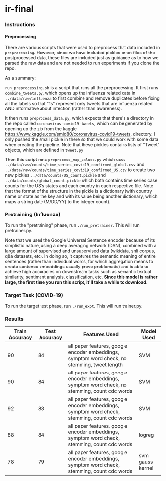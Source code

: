# ir-final

### Instructions

#### Preprocessing

There are various scripts that were used to preprocess that data included in `preprocessing`. However, since we have included pickles or txt files of the postprocessed data, these files are included just as guidance as to how we parsed the raw data and are not needed to run experiments if you clone the repo.

As a summary:

`run_preprocessing.sh` is a script that runs all the preprocessing. It first runs `combine_tweets.py`, which opens up the influenza related data in `../data/raw/influenza` to first combine and remove duplicates before fixing all the labels so that "1s" represent only tweets that are influenza related AND informative about infection (rather than awareness).

It then runs `preprocess_data.py`, which expects that there's a directory in the repo called `coronavirus-covid19-tweets`, which can be generated by opening up the zip from the kaggle https://www.kaggle.com/smid80/coronavirus-covid19-tweets. directory. I only pushed the small pickle in there so that we could work with some data when creating the pipeline. Note that these pickles contains lists of "Tweet" objects, which are defined in `tweet.py`

Then this script runs `preprocess_map_values.py` which uses `../data/raw/counts/time_series_covid19_confirmed_global.csv` and `../data/raw/counts/time_series_covid19_confirmed_US.csv` to create two new pickles `../data/counts/US_count.pickle` and `../data/counts/global_count.pickle` which both contains time series case counts for the US's states and each country in each respective file. Note that the format of the structure in the pickle is a dictionary (with country name or state as the key and with its value being another dictionary, which maps a string date (M/DD/YY) to the integer count).

### Pretraining (Influenza)

To run the "pretraining" phase, run `./run_pretrainer`. This will run pretrainer.py.

Note that we used the Google Universal Sentence encoder because of its simplistic nature, using a deep averaging network (DAN), combined with a large amount of supervised and unsupervised data (wikidata, snli corpus, q&a datasets, etc). In doing so, it captures the semantic meaning of entire sentences (rather than individual words, for which aggregation means to create sentence embeddings usually prove problematic) and is able to achieve high accuracies on downstream tasks such as semantic textual similarity, sentiment analysis, classification, etc. **Since this model is rather large, the first time you run this script, it'll take a while to download.** 

### Target Task (COVID-19)

To run the target test phase, run `./run_expt`. This will run trainer.py.

### Results

| Train Accuracy  | Test Accuracy  | Features Used  | Model Used  | 
|---|---|---|---|
|  90 |  84 |  all paper features, google encoder embeddings, symptom word check, no stemming, tweet length |  SVM |
|  90 |  84 |  all paper features, google encoder embeddings, symptom word check, no stemming, count cdc words |  SVM |
|  92 |  83 |  all paper features, google encoder embeddings, symptom word check, stemming, count cdc words |  SVM |
|  88 |  84 |  all paper features, google encoder embeddings, symptom word check, stemming, count cdc words |  logreg |
|  78 |  79 |  all paper features, google encoder embeddings, symptom word check, stemming, count cdc words |  svm gauss kernel |
